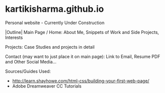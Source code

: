# kartikisharma.github.io
Personal website - Currently Under Construction

|Outline|
Main Page / Home:
About Me, Snippets of Work and Side Projects, Interests

Projects:
Case Studies and projects in detail

Contact (may want to just place it on main page):
Link to Email, Resume PDF and Other Social Media... 


Sources/Guides Used: 
- http://learn.shayhowe.com/html-css/building-your-first-web-page/
- Adobe Dreamweaver CC Tutorials
